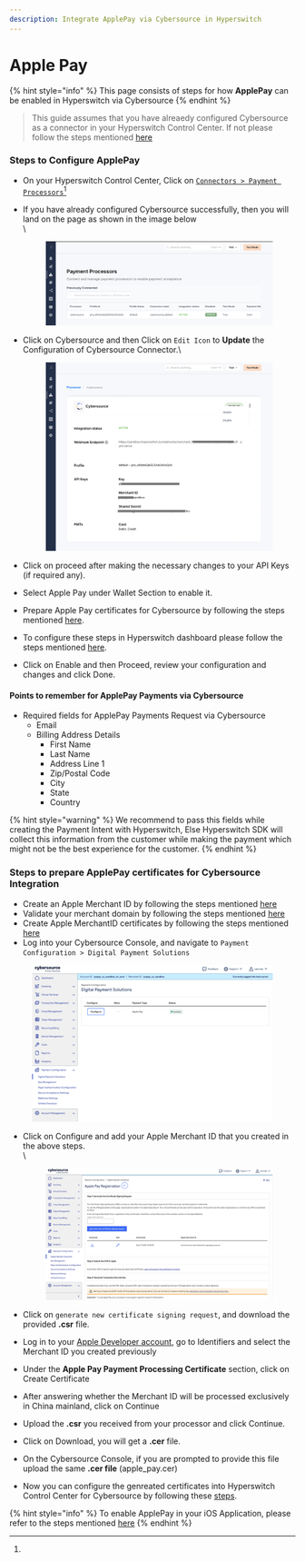 ```yaml
---
description: Integrate ApplePay via Cybersource in Hyperswitch
---
```


# Apple Pay

{% hint style="info" %}
This page consists of steps for how **ApplePay** can be enabled in Hyperswitch via Cybersource
{% endhint %}

> This guide assumes that you have alreaedy configured Cybersource as a connector in your Hyperswitch Control Center. If not please follow the steps mentioned [here](./)

### Steps to Configure ApplePay

* On your Hyperswitch Control Center, Click on [`Connectors > Payment Processors`](#user-content-fn-1)[^1]
*   If you have already configured Cybersource successfully, then you will land on the page as shown in the image below\
    \


    <figure><img src="../../../../../../.gitbook/assets/Screenshot 2024-03-14 at 1.36.58 PM.png" alt=""><figcaption></figcaption></figure>
*   Click on Cybersource and then Click on `Edit Icon` to **Update** the Configuration of Cybersource Connector.\


    <figure><img src="../../../../../../.gitbook/assets/Screenshot 2024-03-14 at 1.38.05 PM.png" alt=""><figcaption></figcaption></figure>
* Click on proceed after making the necessary changes to your API Keys (if required any).
* Select Apple Pay under Wallet Section to enable it.
* Prepare Apple Pay certificates for Cybersource by following the steps mentioned [here](apple-pay.md#steps-to-prepare-applepay-certificates-for-cybersource-integration).&#x20;
* To configure these steps in Hyperswitch dashboard please follow the steps mentioned [here](https://docs.hyperswitch.io/hyperswitch-cloud/payment-methods-setup/wallets/apple-pay/ios-application#configuring-apple-pay-on-hyperswitch).
* Click on Enable and then Proceed, review your configuration and changes and click Done.

#### Points to remember for ApplePay Payments via Cybersource

* Required fields for ApplePay Payments Request via Cybersource
  * Email
  * Billing Address Details
    * First Name
    * Last Name
    * Address Line 1
    * Zip/Postal Code
    * City
    * State
    * Country

{% hint style="warning" %}
We recommend to pass this fields while creating the Payment Intent with Hyperswitch, Else Hyperswitch SDK will collect this information from the customer while making the payment which might not be the best experience for the customer.
{% endhint %}

### Steps to prepare ApplePay certificates for Cybersource Integration

* Create an Apple Merchant ID by following the steps mentioned [here](https://docs.hyperswitch.io/hyperswitch-cloud/payment-methods-setup/wallets/apple-pay/ios-application#creating-an-apple-merchantid)
* Validate your merchant domain by following the steps mentioned [here](https://docs.hyperswitch.io/hyperswitch-cloud/payment-methods-setup/wallets/apple-pay/ios-application#validating-merchant-domain)
* Create Apple MerchantID certificates by following the steps mentioned [here](../../../payment-methods-setup/wallets/apple-pay/ios-application.md#creating-apple-merchantid-certificate-and-private-key)
* Log into your Cybersource Console, and navigate to `Payment Configuration > Digital Payment Solutions`

<figure><img src="../../../../../../.gitbook/assets/Screenshot 2024-03-14 at 3.26.23 PM.png" alt=""><figcaption></figcaption></figure>

*   Click on Configure and add your Apple Merchant ID that you created in the above steps.\
    \


    <figure><img src="../../../../../../.gitbook/assets/Screenshot 2024-03-14 at 4.54.31 PM.png" alt=""><figcaption></figcaption></figure>
* Click on `generate new certificate signing request`, and download the provided **.csr** file.
* Log in to your [Apple Developer account](https://developer.apple.com/account/resources/certificates/list), go to Identifiers and select the Merchant ID you created previously
* Under the **Apple Pay Payment Processing Certificate** section, click on Create Certificate
* After answering whether the Merchant ID will be processed exclusively in China mainland, click on Continue
* Upload the **.csr** you received from your processor and click Continue.
* Click on Download, you will get a **.cer** file.
* On the Cybersource Console, if you are prompted to provide this file upload the same **.cer file** (apple\_pay.cer)
* Now you can configure the genreated certificates into Hyperswitch Control Center for Cybersource by following these [steps](https://docs.hyperswitch.io/hyperswitch-cloud/payment-methods-setup/wallets/apple-pay/ios-application#configuring-apple-pay-on-hyperswitch).

{% hint style="info" %}
To enable ApplePay in your iOS Application, please refer to the steps mentioned [here](https://docs.hyperswitch.io/hyperswitch-cloud/payment-methods-setup/wallets/apple-pay/ios-application#integrate-with-xcode)
{% endhint %}

[^1]: 
